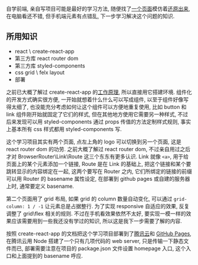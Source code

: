 自学前端, 亲自写项目可能是最好的学习方法, 随便找了[一个页面](https://www.figma.com/c/plugin/741472919529947576/SkewDat)模仿着[还原出来](https://kejiweixun.github.io/1st-learning-project/), 在电脑看还不错, 但手机端元素有点错乱, 下一步学习解决这个问题的知识.

## 所用知识

* react \ create-react-app
* 第三方库 react router dom
* 第三方库 styled-components
* css grid \ felx layout
* 部署

之前已大概了解过 create-react-app 的[工作原理](https://github.com/kejiweixun/react-app-dev-env), 所以直接用它搭建环境. 组件化的开发方式确实很方便, 一开始就想着什么什么可以写成组件, 以至于组件好像写得太细了, 也没能充分考虑如何让这个组件可以方便地重复使用, 比如 button 和 link 组件刚开始就固定了它们的样式, 但在其他地方使用它需要另一种样式, 不过后来发现可以用 styled-components 通过 props 传值的方法定制样式规则, 事实上基本所有 css 样式都用 styled-components 写.

这个学习项目其实有两个页面, 点左上角的 logo 可以切换到另一个页面, 这是 react router dom 的功劳. 之前大概了解过 react router dom, 不过亲自用过之后才对 BrowserRouter\Link\Route 这三个东东有更多认识. Link 就像 `<a>`, 用于给页面上的某个元素添加一个链接, Route 是在 Link 的基础上, 把这个链接和某个要跳转显示的内容绑定在一起, 这两个要写在 Router 之内, 它们所绑定的链接的前缀可以用 Router 的 basename 属性设定, 在部署到 github pages 或自建的服务器上时, 通常要定义 basename.
  
第二个页面用了 grid 布局, 如果 grid 的 column 数量自动变化, 可以通过 `grid-column: 1 / -1` 让元素总是占据整行. 为了实现 responsive 自适应的效果, 反复调整了 grid\flex 相关的规则. 不过在手机看效果依然不太好, 要实现一模一样的效果应该需要用到一些我还没有学过的知识, 所以这是我下一步需要了解的内容.

按照 create-react-app 的文档把这个学习项目部署到了[腾讯云](https://project.kejiweixun/project1)和 [GitHub Pages](https://kejiweixun.github.io/1st-learning-project), 在腾讯云用 Node 搭建了一个只有几项代码的 web server, 只是传输一下静态文件而已, 部署需要注意在项目的 package.json 文件设置 homepage 入口, 这个入口和上面提到的 basename 呼应.
